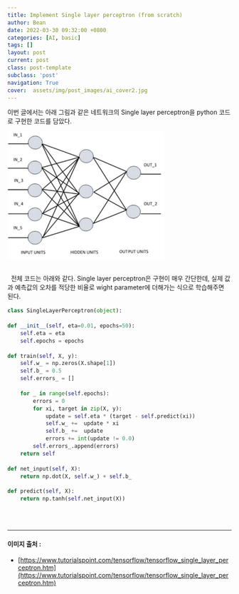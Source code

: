 ```yaml
---
title: Implement Single layer perceptron (from scratch)
author: Bean
date: 2022-03-30 09:32:00 +0800
categories: [AI, basic]
tags: []
layout: post
current: post
class: post-template
subclass: 'post'
navigation: True
cover:  assets/img/post_images/ai_cover2.jpg
---
```


이번 글에서는 아래 그림과 같은 네트워크의 Single layer perceptron을 python 코드로 구현한 코드를 담았다.

<div style="text-align: left">
   <img src="/assets/img/post_images/single.png" width="70%"/>
</div>

\
&nbsp;
전체 코드는 아래와 같다. Single layer perceptron은 구현이 매우 간단한데, 실제 값과 예측값의 오차를 적당한 비율로 wight parameter에 더해가는 식으로 학습해주면 된다.

```python
class SingleLayerPerceptron(object):

def __init__(self, eta=0.01, epochs=50):
    self.eta = eta
    self.epochs = epochs

def train(self, X, y):
    self.w_ = np.zeros(X.shape[1])
    self.b_ = 0.5
    self.errors_ = []

    for _ in range(self.epochs):
        errors = 0
        for xi, target in zip(X, y):
            update = self.eta * (target - self.predict(xi))
            self.w_ +=  update * xi
            self.b_ +=  update
            errors += int(update != 0.0)
        self.errors_.append(errors)
    return self

def net_input(self, X):
    return np.dot(X, self.w_) + self.b_

def predict(self, X):
    return np.tanh(self.net_input(X))
```

\
&nbsp;

***

#### 이미지 출처 :
 * [https://www.tutorialspoint.com/tensorflow/tensorflow_single_layer_perceptron.htm](https://www.tutorialspoint.com/tensorflow/tensorflow_single_layer_perceptron.htm)
